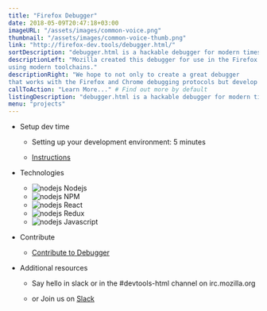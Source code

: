 ```yaml
---
title: "Firefox Debugger"
date: 2018-05-09T20:47:18+03:00
imageURL: "/assets/images/common-voice.png"
thumbnail: "/assets/images/common-voice-thumb.png"
link: "http://firefox-dev.tools/debugger.html/"
sortDescription: "debugger.html is a hackable debugger for modern times, built from the ground up using React and Redux. It is designed to be approachable, yet powerful."
descriptionLeft: "Mozilla created this debugger for use in the Firefox Developer Tools. And we've purposely created this project in GitHub,
using modern toolchains."
descriptionRight: "We hope to not only to create a great debugger
that works with the Firefox and Chrome debugging protocols but develop a broader community that wants to create great tools for the web."
callToAction: "Learn More..." # Find out more by default
listingDescription: "debugger.html is a hackable debugger for modern times, built from the ground up using React and Redux." # The description of the project for the project listing, if no description is provided the content of the sortDescription will be used
menu: "projects"
---
```


* Setup dev time

  * Setting up your development environment: 5 minutes


  * [Instructions](http://firefox-dev.tools/debugger.html/CONTRIBUTING.html#getting-started-runner)

* Technologies

  * ![nodejs](/assets/images/nodejs.png) Nodejs
  * ![nodejs](/assets/images/npm.png) NPM
  * ![nodejs](/assets/images/react.png) React
  * ![nodejs](/assets/images/redux.png) Redux
  * ![nodejs](/assets/images/js.jpg) Javascript

* Contribute

  * [Contribute to Debugger](http://firefox-dev.tools/debugger.html/CONTRIBUTING.html#getting-started-runner)

* Additional resources

  * Say hello in slack or in the #devtools-html channel on irc.mozilla.org


  * or Join us on [Slack](https://devtools-html-slack.herokuapp.com/)
